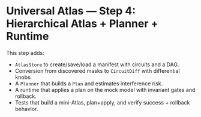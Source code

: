 
# Universal Atlas — Step 4: Hierarchical Atlas + Planner + Runtime

This step adds:
- `AtlasStore` to create/save/load a manifest with circuits and a DAG.
- Conversion from discovered masks to `CircuitDiff` with differential knobs.
- A `Planner` that builds a `Plan` and estimates interference risk.
- A runtime that applies a plan on the mock model with invariant gates and rollback.
- Tests that build a mini-Atlas, plan+apply, and verify success + rollback behavior.
